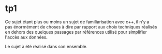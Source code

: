 # tp1
Ce sujet étant plus ou moins un sujet de familiarisation avec c++, il n'y a pas énormément de choses à dire par rapport aux choix techniques réalisés en dehors des quelques passages par références utilisé pour simplifier l'accès aux données.

Le sujet à été réalisé dans son ensemble.